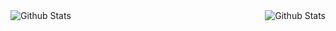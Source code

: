 <img align="right" alt="Github Stats" src="https://github-readme-stats.vercel.app/api?username=amaurymn&theme=react&show_icons=true&hide_title=true" />
<img align="left" alt="Github Stats" src="https://github-readme-stats.vercel.app/api/top-langs/?username=amaurymn&theme=react&show_icons=false&hide_title=false&layout=compact" />

